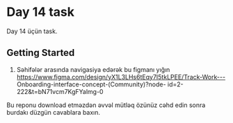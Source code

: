 # Day 14 task

Day 14 üçün task.

## Getting Started

1. Səhifələr arasında navigasiya edərək bu figmanı yığın
https://www.figma.com/design/yX1L3LHs6tEqy7I5tkLPEE/Track-Work---
Onboarding-interface-concept-(Community)?node-
id=2-222&t=bN71vcm7KgFYalmg-0

Bu reponu download etməzdən əvvəl mütləq özünüz cəhd edin 
sonra burdakı düzgün cavablara baxın.
